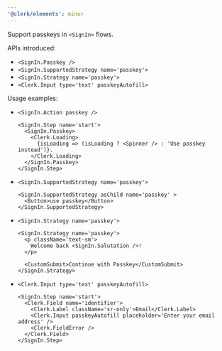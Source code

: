 ```yaml
---
'@clerk/elements': minor
---
```


Support passkeys in `<SignIn>` flows.

APIs introduced:
- `<SignIn.Passkey />`
- `<SignIn.SupportedStrategy name='passkey'>`
- `<SignIn.Strategy name='passkey'>`
- `<Clerk.Input type='text' passkeyAutofill>`

Usage examples:
- `<SignIn.Action passkey />`
    ```tsx
    <SignIn.Step name='start'>
      <SignIn.Passkey>
        <Clerk.Loading>
          {isLoading => (isLoading ? <Spinner /> : 'Use passkey instead')}. 
        </Clerk.Loading>
      </SignIn.Passkey>
    </SignIn.Step>
    ```

- `<SignIn.SupportedStrategy name='passkey'>`
    ```tsx
    <SignIn.SupportedStrategy asChild name='passkey' >
      <Button>use passkey</Button>
    </SignIn.SupportedStrategy>
    ```

- `<SignIn.Strategy name='passkey'>`
    ```tsx
    <SignIn.Strategy name='passkey'>
      <p className='text-sm'>
        Welcome back <SignIn.Salutation />!
      </p>
    
      <CustomSubmit>Continue with Passkey</CustomSubmit>
    </SignIn.Strategy>
    ```

- `<Clerk.Input type='text' passkeyAutofill>`
    ```tsx
    <SignIn.Step name='start'>
      <Clerk.Field name='identifier'>
        <Clerk.Label className='sr-only'>Email</Clerk.Label>
        <Clerk.Input passkeyAutofill placeholder='Enter your email address' />
        <Clerk.FieldError />
      </Clerk.Field>
    </SignIn.Step>
    ```
